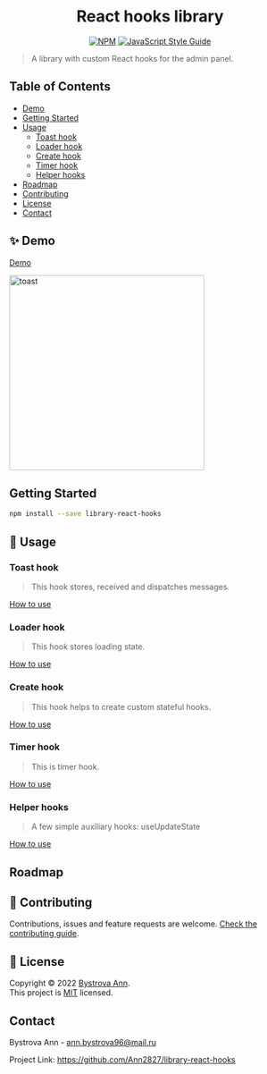 <h1 align="center">React hooks library</h1>

<div align="center">

  [![NPM](https://img.shields.io/npm/v/library-react-hooks.svg)](https://www.npmjs.com/package/library-react-hooks)
  [![JavaScript Style Guide](https://img.shields.io/badge/code_style-standard-brightgreen.svg)](https://standardjs.com)

</div>

> A library with custom React hooks for the admin panel.

## Table of Contents

- [Demo](#demo)
- [Getting Started](#getting_started)
- [Usage](#usage)
  - [Toast hook](#toast_hook)
  - [Loader hook](#loader_hook)
  - [Create hook](#create_hook)
  - [Timer hook](#timer_hook)
  - [Helper hooks](#helper_hooks)
- [Roadmap](#roadmap)
- [Contributing](#contributing)
- [License](#license)
- [Contact](#contact)


## ✨ Demo <a name = "demo"></a>

[Demo](https://ann2827.github.io/library-react-hooks/)

<img width="349" alt="toast" src="https://user-images.githubusercontent.com/32645809/151684893-775dd2a3-6e22-4244-8f5e-4236b0f39900.png">

## Getting Started <a name = "getting_started"></a>

```sh
npm install --save library-react-hooks
```

## 🚀 Usage <a name = "usage"></a>

### Toast hook <a name = "toast_hook"></a>

> This hook stores, received and dispatches messages.

[How to use](https://github.com/Ann2827/library-react-hooks/blob/main/src/hooks/toast/README.md)

### Loader hook <a name = "loader_hook"></a>

> This hook stores loading state.

[How to use](https://github.com/Ann2827/library-react-hooks/blob/main/src/hooks/loader/README.md)

### Create hook <a name = "create_hook"></a>

> This hook helps to create custom stateful hooks.

[How to use](https://github.com/Ann2827/library-react-hooks/blob/main/src/hooks/create/README.md)

### Timer hook <a name = "timer_hook"></a>

> This is timer hook.

[How to use](https://github.com/Ann2827/library-react-hooks/blob/main/src/hooks/timer/README.md)

### Helper hooks <a name = "helper_hooks"></a>

> A few simple auxiliary hooks: useUpdateState

[How to use](https://github.com/Ann2827/library-react-hooks/blob/main/src/hooks/helper/README.md)

## Roadmap <a name = "roadmap"></a>

## 🤝 Contributing <a name = "contributing"></a>

Contributions, issues and feature requests are welcome.
[Check the contributing guide](./CONTRIBUTING.md).

## 📝 License <a name = "license"></a>

Copyright © 2022 [Bystrova Ann](https://github.com/Ann2827).<br />
This project is [MIT](https://github.com/Ann2827/library-react-hooks/blob/main/LICENSE) licensed.

## Contact <a name = "contact"></a>

Bystrova Ann - ann.bystrova96@mail.ru

Project Link: https://github.com/Ann2827/library-react-hooks
